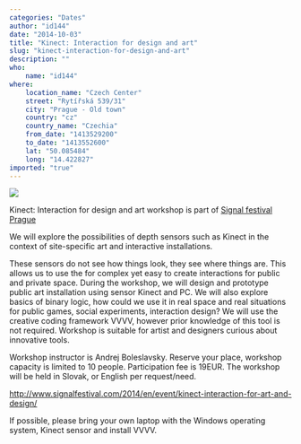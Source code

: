 ```yaml
---
categories: "Dates"
author: "id144"
date: "2014-10-03"
title: "Kinect: Interaction for design and art"
slug: "kinect-interaction-for-design-and-art"
description: ""
who: 
    name: "id144"
where: 
    location_name: "Czech Center"
    street: "Rytířská 539/31"
    city: "Prague - Old town"
    country: "cz"
    country_name: "Czechia"
    from_date: "1413529200"
    to_date: "1413552600"
    lat: "50.085484"
    long: "14.422827"
imported: "true"
---
```



![](kinect_workshop_signal%20%28Custom%29.png) 

Kinect: Interaction for design and art
workshop is part of [Signal festival Prague](http://www.signalfestival.com/2014/en/event/kinect-interaction-for-art-and-design/)

We will explore the possibilities of depth sensors such as Kinect in the context of site-specific art and interactive installations.

These sensors do not see how things look, they see where things are. This allows us to use the for complex yet easy to create interactions for public and private space. During the workshop, we will design and prototype public art installation using sensor Kinect and PC. We will also explore basics of binary logic, how could we use it in real space and real situations for public games, social experiments, interaction design? We will use the creative coding framework VVVV, however prior knowledge of this tool is not required. Workshop is suitable for artist and designers curious about innovative tools.

Workshop instructor is Andrej Boleslavsky. Reserve your place, workshop capacity is limited to 10 people. Participation fee is 19EUR. The workshop will be held in Slovak, or English per request/need.

http://www.signalfestival.com/2014/en/event/kinect-interaction-for-art-and-design/

If possible, please bring your own laptop with the Windows operating system, Kinect sensor and install VVVV.